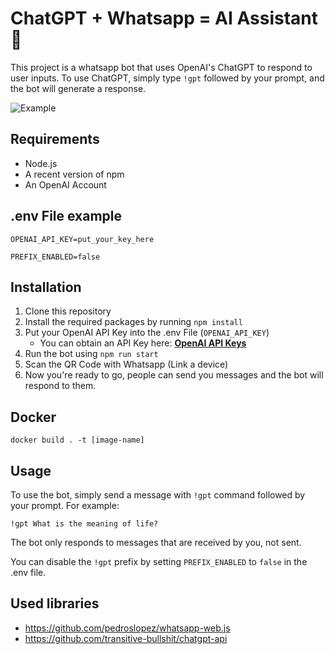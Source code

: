 # ChatGPT + Whatsapp = AI Assistant 🚀

This project is a whatsapp bot that uses OpenAI's ChatGPT to respond to user inputs.
To use ChatGPT, simply type `!gpt` followed by your prompt, and the bot will generate a response.

![Example](https://i.imgur.com/Za4s6aR.png)

## Requirements

- Node.js
- A recent version of npm
- An OpenAI Account

## .env File example

```
OPENAI_API_KEY=put_your_key_here

PREFIX_ENABLED=false
```

## Installation

1. Clone this repository
2. Install the required packages by running `npm install`
3. Put your OpenAI API Key into the .env File (`OPENAI_API_KEY`)
    - You can obtain an API Key here: [**OpenAI API Keys**](https://platform.openai.com/account/api-keys)
4. Run the bot using `npm run start`
5. Scan the QR Code with Whatsapp (Link a device)
6. Now you're ready to go, people can send you messages and the bot will respond to them.

## Docker

``` docker build . -t [image-name] ```

## Usage

To use the bot, simply send a message with `!gpt` command followed by your prompt. For example:

`!gpt What is the meaning of life?`

The bot only responds to messages that are received by you, not sent.

You can disable the `!gpt` prefix by setting `PREFIX_ENABLED` to `false` in the .env file.

## Used libraries
- https://github.com/pedroslopez/whatsapp-web.js
- https://github.com/transitive-bullshit/chatgpt-api
